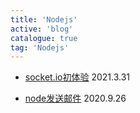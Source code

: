 ```yaml
---
title: 'Nodejs'
active: 'blog'
catalogue: true
tag: 'Nodejs'
---
```

- [socket.io初体验](./libs/socket) <Tag>2021.3.31</Tag>

- [node发送邮件](./libs/email) <Tag>2020.9.26</Tag>
